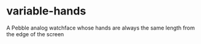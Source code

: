 variable-hands
==============

A Pebble analog watchface whose hands are always the same length from the edge of the screen
